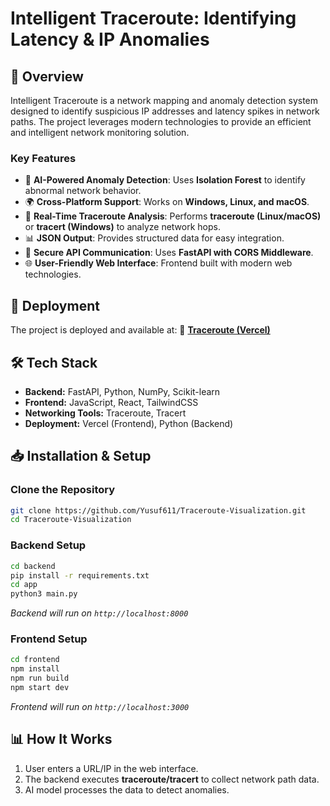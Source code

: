 # Intelligent Traceroute: Identifying Latency & IP Anomalies


## 📌 Overview
Intelligent Traceroute is a network mapping and anomaly detection system designed to identify suspicious IP addresses and latency spikes in network paths. The project leverages modern technologies to provide an efficient and intelligent network monitoring solution.

### **Key Features**
- 🚀 **AI-Powered Anomaly Detection**: Uses **Isolation Forest** to identify abnormal network behavior.
- 🌍 **Cross-Platform Support**: Works on **Windows, Linux, and macOS**.
- 🔄 **Real-Time Traceroute Analysis**: Performs **traceroute (Linux/macOS)** or **tracert (Windows)** to analyze network hops.
- 📊 **JSON Output**: Provides structured data for easy integration.
- 🔐 **Secure API Communication**: Uses **FastAPI with CORS Middleware**.
- 🌐 **User-Friendly Web Interface**: Frontend built with modern web technologies.

## 🚀 Deployment
The project is deployed and available at:
🔗 **[Traceroute (Vercel)](https://traceroute.cyberol.codes/)**

## 🛠️ Tech Stack
- **Backend:** FastAPI, Python, NumPy, Scikit-learn
- **Frontend:** JavaScript, React, TailwindCSS
- **Networking Tools:** Traceroute, Tracert
- **Deployment:** Vercel (Frontend), Python (Backend)

## 📥 Installation & Setup
### **Clone the Repository**
```sh
git clone https://github.com/Yusuf611/Traceroute-Visualization.git
cd Traceroute-Visualization
```

### **Backend Setup**
```sh
cd backend
pip install -r requirements.txt
cd app
python3 main.py
```
_Backend will run on `http://localhost:8000`_

### **Frontend Setup**
```sh
cd frontend
npm install
npm run build
npm start dev
```
_Frontend will run on `http://localhost:3000`_

## 📊 How It Works
1. User enters a URL/IP in the web interface.
2. The backend executes **traceroute/tracert** to collect network path data.
3. AI model processes the data to detect anomalies.
